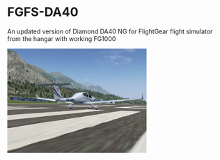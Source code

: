 # FGFS-DA40
An updated version of Diamond DA40 NG for FlightGear flight simulator from the hangar with working FG1000

![Diamond DA40 NG](thumbnail.jpg)
